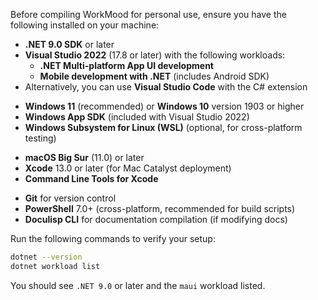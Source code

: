 <!-- (dl (section-meta Prerequisites)) -->

Before compiling WorkMood for personal use, ensure you have the following installed on your machine:

<!-- (dl (# .NET Requirements)) -->

- **.NET 9.0 SDK** or later
- **Visual Studio 2022** (17.8 or later) with the following workloads:
  - **.NET Multi-platform App UI development**
  - **Mobile development with .NET** (includes Android SDK)
- Alternatively, you can use **Visual Studio Code** with the C# extension

<!-- (dl (# Platform-Specific Requirements)) -->

<!-- (dl (## Windows Development)) -->

- **Windows 11** (recommended) or **Windows 10** version 1903 or higher
- **Windows App SDK** (included with Visual Studio 2022)
- **Windows Subsystem for Linux (WSL)** (optional, for cross-platform testing)

<!-- (dl (## macOS Development)) -->

- **macOS Big Sur** (11.0) or later
- **Xcode** 13.0 or later (for Mac Catalyst deployment)
- **Command Line Tools for Xcode**

<!-- (dl (# Additional Tools)) -->

- **Git** for version control
- **PowerShell** 7.0+ (cross-platform, recommended for build scripts)
- **Doculisp CLI** for documentation compilation (if modifying docs)

<!-- (dl (# Verification)) -->

Run the following commands to verify your setup:

```bash
dotnet --version
dotnet workload list
```

You should see `.NET 9.0` or later and the `maui` workload listed.